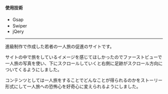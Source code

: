 #### 使用技術　　
* Gsap　　
* Swiper　　
* jQery
---
進級制作で作成した若者の一人旅の促進のサイトです。

サイトの中で旅をしているイメージを感じてほしかったのでファーストビューで一人旅の写真を使い、下にスクロールしていくと右側に足跡がスクロール方向についてくるようにしました。

コンテンツとしては一人旅をすることでどんなことが得られるのかをストーリー形式にして一人旅への恐怖心を好奇心に変えられるようにしました。
 
